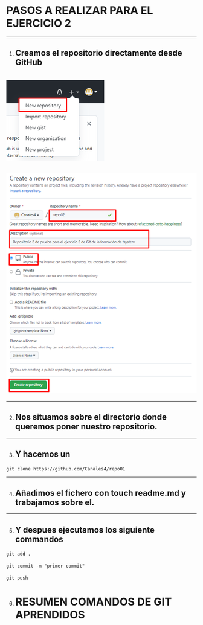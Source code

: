 # PASOS A REALIZAR PARA EL EJERCICIO 2
---
1.  ## Creamos el repositorio directamente desde GitHub
## ![alt text](./img1.png)
## ![alt text](./img2.png)
---
2. ## Nos situamos sobre el directorio donde queremos poner nuestro repositorio.
---
3. ## Y hacemos un  
``` 
git clone https://github.com/Canales4/repo01
```
---
4. ## Añadimos el fichero con touch readme.md y trabajamos sobre el.
---
5. ## Y despues ejecutamos los siguiente commandos
``` 
git add .

git commit -m "primer commit"

git push 
```
6. # RESUMEN COMANDOS DE GIT APRENDIDOS
